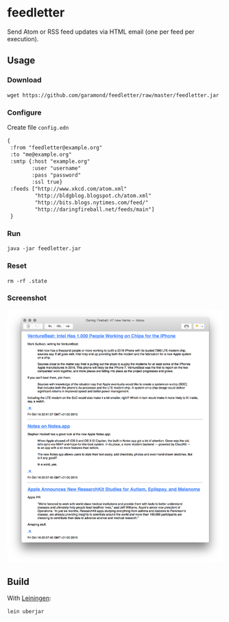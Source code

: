 # feedletter

Send Atom or RSS feed updates via HTML email (one per feed per execution).

## Usage

### Download

	wget https://github.com/garamond/feedletter/raw/master/feedletter.jar

### Configure

Create file `config.edn`

    {
     :from "feedletter@example.org"
     :to "me@example.org"
     :smtp {:host "example.org"
            :user "username"
            :pass "password"
            :ssl true}
     :feeds ["http://www.xkcd.com/atom.xml"
             "http://bldgblog.blogspot.ch/atom.xml"
             "http://bits.blogs.nytimes.com/feed/"
             "http://daringfireball.net/feeds/main"]
     }

### Run

    java -jar feedletter.jar

### Reset

    rm -rf .state
    
### Screenshot

![Screenshot](screenshot.png)

## Build

With [Leiningen](http://leiningen.org):

    lein uberjar

